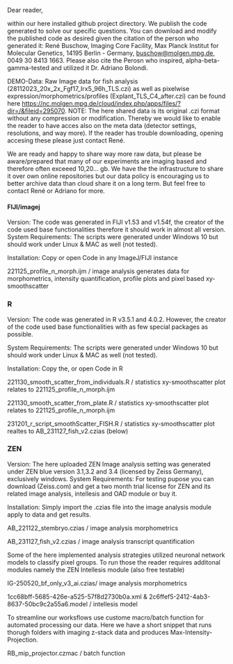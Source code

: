 Dear reader, 

within our here installed github project directory. We publish the code generated to solve our specific questions. You can download and modify the published code as desired given the citation of the person who generated it:
René Buschow, Imaging Core Facility, Max Planck Institut for Molecular Genetics, 14195 Berlin - Germany, buschow@molgen.mpg.de, 0049 30 8413 1663. 
Please also cite the Perosn who inspired, alpha-beta-gamma-tested and utilized it Dr. Adriano Bolondi.

DEMO-Data: Raw Image data for fish analysis (28112023_20x_2x_Fgf17_Irx5_96h_TLS.czi) as well as pixelwise expression/morphometrics/profiles (Explant_TLS_C4_after.czi) 
can be found here https://nc.molgen.mpg.de/cloud/index.php/apps/files/?dir=/&fileid=295070. NOTE: The here shared data is its original .czi format without any compression or modification. Thereby we would like to enable the reader to have acces also on the meta data (detector settings, resolutions, and way more). If the reader has trouble downloading, opening accesing these please just contact René.

We are ready and happy to share way more raw data, but please be aware/prepared that many of our experiments are imaging based and therefore often exceeed 10,20... gb. 
We have the the infrastructure to share it over own online repositories but our data policy is encouraging us to better archive data than cloud share it on a long term. But feel free to contact René or Adriano for more.

#### FIJI/imagej
Version: The code was generated in FIJI v1.53 and v1.54f, the creator of the code used base functionalities therefore it should work in almost all version. 
System Requirements: The scripts were generated under Windows 10 but should work under Linux & MAC as well (not tested).

Installation: Copy or open Code in any ImageJ/FIJI instance

221125_profile_n_morph.ijm / image analysis generates data for morphometrics, intensity quantification, profile plots and pixel based xy-smoothscatter 

### R ### 
Version: The code was generated in R v3.5.1 and 4.0.2. However, the creator of the code used base functionalities with as few special packages as possible. 

System Requirements: The scripts were generated under Windows 10 but should work under Linux & MAC as well (not tested). 

Installation: Copy the, or open Code in R 

221130_smooth_scatter_from_individuals.R / statistics xy-smoothscatter plot relates to 221125_profile_n_morph.ijm

221130_smooth_scatter_from_plate.R / statistics xy-smoothscatter plot relates to 221125_profile_n_morph.ijm

231201_r_script_smoothScatter_FISH.R / statistics xy-smoothscatter plot realtes to AB_231127_fish_v2.czias (below)


### ZEN ### 
Version: The here uploaded ZEN Image analysis setting was generated under ZEN blue version 3.1,3.2 and 3.4 (licensed by Zeiss Germany), exclusively windows.
System Requirements: For testing pupose you can download (Zeiss.com) and get a two month trial license for ZEN and its 
related image analysis, intellesis and OAD module or buy it.

Installation:  Simply import the .czias file into the image analysis module apply to data and get results. 

AB_221122_stembryo.czias / image analysis morphometrics

AB_231127_fish_v2.czias / image analysis transcript quantification

Some of the here implemented analysis strategies utilized neuronal network models to classify pixel groups. To run those the reader requires additonal modules namely the ZEN Intellesis module (also free testable)

IG-250520_bf_only_v3_ai.czias/ image analysis morphometrics

1cc68bff-5685-426e-a525-57f8d2730b0a.xml & 2c6ffef5-2412-4ab3-8637-50bc9c2a55a6.model / intellesis model
	
To streamline our worksflows use custome macro/batch function for automated processing our data. Here we have a short snippet that runs thorugh folders with imaging z-stack data and produces Max-Intensity-Projection.

RB_mip_projector.czmac / batch function



